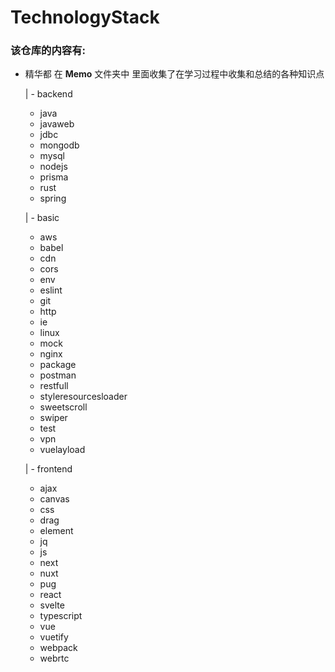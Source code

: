 # TechnologyStack

### 该仓库的内容有:
- 精华都 在 **Memo** 文件夹中 里面收集了在学习过程中收集和总结的各种知识点

  | - backend
    - java
    - javaweb
    - jdbc
    - mongodb
    - mysql
    - nodejs
    - prisma
    - rust
    - spring

  | - basic
    - aws
    - babel
    - cdn
    - cors
    - env
    - eslint
    - git
    - http
    - ie
    - linux
    - mock
    - nginx
    - package
    - postman
    - restfull
    - styleresourcesloader
    - sweetscroll
    - swiper
    - test
    - vpn
    - vuelayload

  | - frontend
    - ajax
    - canvas
    - css
    - drag
    - element
    - jq
    - js
    - next
    - nuxt
    - pug
    - react
    - svelte
    - typescript
    - vue
    - vuetify
    - webpack
    - webrtc
